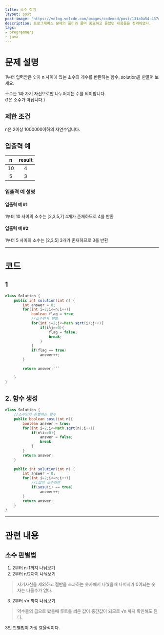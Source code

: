 ```yaml
---
title: 소수 찾기
layout: post
post-image: "https://velog.velcdn.com/images/codemcd/post/131a0a54-437c-4acf-ba01-c8798c0b7628/Java_Logo.png"
description: 프로그래머스 문제의 풀이와 풀며 중요하고 몰랐던 내용들을 정리하였다.
tags:
- programmers
- java
---
```


# 문제 설명
1부터 입력받은 숫자 n 사이에 있는 소수의 개수를 반환하는 함수, solution을 만들어 보세요.    

소수는 1과 자기 자신으로만 나누어지는 수를 의미합니다.    
(1은 소수가 아닙니다.)     

## 제한 조건
n은 2이상 1000000이하의 자연수입니다.

## 입출력 예
|n|	result|
|:---:|:---:|
|10|	4|
|5	|3|

### 입출력 예 설명

#### 입출력 예 #1
1부터 10 사이의 소수는 [2,3,5,7] 4개가 존재하므로 4를 반환

#### 입출력 예 #2
1부터 5 사이의 소수는 [2,3,5] 3개가 존재하므로 3를 반환

-------------------------------------------------
# 코드

## 1

```java
class Solution {
    public int solution(int n) {
        int answer = 0;
        for(int i=2;i<=n;i++){
            boolean flag = true;
            //소수인지 판별
            for(int j=2;j<=Math.sqrt(i);j++){
                if(i%j==0){
                    flag = false;
                    break;
                }
            }
            if(flag == true)
                answer++;
        }
        
        return answer;```

    }
}
```
## 2. 함수 생성

```java
class Solution {
	//소수인지 판별하는 함수
    public boolean sosu(int n){
        boolean answer = true;
        for(int i=2;i<=Math.sqrt(n);i++){
            if(n%i==0){
                answer = false;
                break;
            }
        }
        return answer;
    }
    
    public int solution(int n) {
        int answer = 0;
        for(int i=2;i<=n;i++){
        	//i값이 소수라면
            if(sosu(i) == true)
                answer++;
        }
        return answer;
    }
}
```

-----------------
# 관련 내용

## 소수 판별법
1. 2부터 n-1까지 나눠보기
2. 2부터 n/2까지 나눠보기
>  자기자신을 제외하고 절반을 초과하는 숫자에서 나눴을때 나머지가 0이되는 숫자는 나올수가 없다.
3. 2부터 √n 까지 나눠보기
> 약수들의 곱으로 봤을때 루트를 씌운 값이 중간값이 되므로 √n 까지 확인해도 된다.

3번 판별법이 가장 효율적이다.
